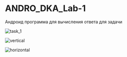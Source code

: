 # ANDRO_DKA_Lab-1
Андроид программа для вычисления ответа для задачи


![task_1](https://user-images.githubusercontent.com/70965647/193007066-106fd54a-b0ca-4737-a494-5838036e9ffa.png)


![vertical](https://user-images.githubusercontent.com/70965647/193010712-678044ff-ea8a-42c4-a9e1-af70196ecc92.png)


![horizontal](https://user-images.githubusercontent.com/70965647/193010753-f630b4f0-9f05-48aa-8f1f-7e9dc248f800.png)

